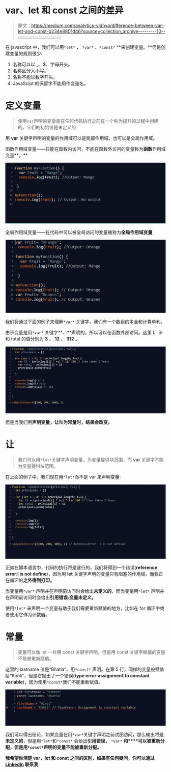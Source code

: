 # var、let 和 const 之间的差异

> 原文：<https://medium.com/analytics-vidhya/difference-between-var-let-and-const-b234e8801d46?source=collection_archive---------10----------------------->

在 javascript 中，我们可以用`*let*` **、** `*var*` 、`*const*` **来创建变量。**但是创建变量的规则很少:

1.  名称可以以 _、$、字母开头。
2.  名称区分大小写。
3.  名称不能以数字开头。
4.  JavaScipt 的保留字不能用作变量名。

# 定义变量

> 使用`var`声明的变量是在任何代码执行之前在一个称为提升的过程中创建的。它们的初始值是未定义的

用 **var** 关键字声明的变量的作用域可以是局部作用域，也可以是全局作用域。

函数作用域变量——只能在函数内访问，不能在函数外访问的变量称为**函数**作用域变量**。**

![](img/ceba948c18ca529675f19ae50ba27b66.png)

全局作用域变量——在代码中可以被全局访问的变量被称为**全局作用域变量**

![](img/b4a0f798e1287daa3632eacd6c9e9fb0.png)

我们将通过下面的例子来理解`*var*` 关键字，我们有一个数组的本金和计算单利。

由于变量是用`*var*` 关键字**、**声明的，所以可以在函数外部访问。这里 I、SI 和 total 的值分别为 **3** 、 **12** 、 **312** 。

![](img/f2fc9c03ff300c201030a7f1c5dd8a26.png)

但是当我们用**声明变量，让**和**为常量时，结果会改变。**

# **让**

> 我们可以用`*let*`关键字声明变量，为变量提供块范围，而 **var** 关键字不能为变量提供块范围。

在上面的例子中，我们现在用`*let*`而不是 var 来声明变量:

![](img/70464983eee609c4dd2c7b95fb95df52.png)

正如在脚本语言中，代码的执行将是逐行的，我们将得到一个错误(**reference error**:**I is not define**)，因为用 **let** 关键字声明的变量只有阻塞的作用域，而我正在循环的**之外得到打印。**

当变量用`*var*` 声明并在声明前访问时会给出**未定义的**，而当变量用`*let*` 声明并在声明前访问时会给出**引用错误:变量未定义。**

使用`*let*` 来声明一个变量有助于我们需要重新赋值的地方，比如在 for 循环中或者使用它作为计数器。

# **常量**

> 变量可以像 let 一样用 const 关键字声明，但是用 const 关键字赋值的变量不能被重新赋值。

这里的 lastname 值是“Bhatia”，用`*const*` 声明。在第 5 行，同样的变量被赋值给“Kohli”，但是它抛出了一个错误(**type error:assignment**t**to constant variable**)，因为使用`*const*`我们不能重新赋值。

![](img/a42cfcf47a52fca7791030bd40aca3b9.png)

我们可以得出结论，如果变量在用`*var*`关键字声明之前试图访问，那么输出将是**未定义的**，但是用`*let*`和`*const*` 会给出**引用错误，** `*var*` **和****可以被重新分配，但是用`*const*`声明的变量不能被重新分配。**

**我希望你清楚 var，let 和 const 之间的区别，如果有任何疑问，你可以通过 [**LinkedIn**](https://www.linkedin.com/in/vibhor-bhatia-26ab0710a/) 联系我**